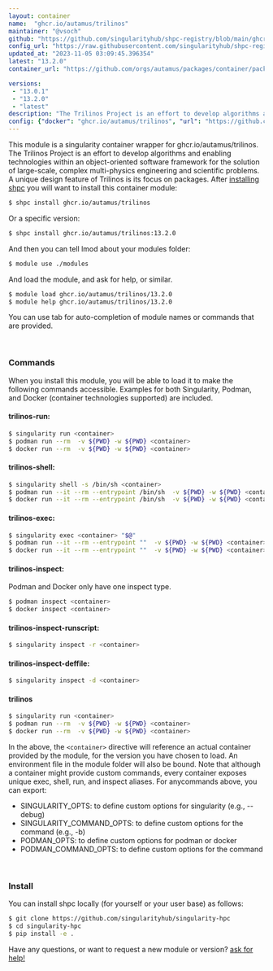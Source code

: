 ```yaml
---
layout: container
name:  "ghcr.io/autamus/trilinos"
maintainer: "@vsoch"
github: "https://github.com/singularityhub/shpc-registry/blob/main/ghcr.io/autamus/trilinos/container.yaml"
config_url: "https://raw.githubusercontent.com/singularityhub/shpc-registry/main/ghcr.io/autamus/trilinos/container.yaml"
updated_at: "2023-11-05 03:09:45.396354"
latest: "13.2.0"
container_url: "https://github.com/orgs/autamus/packages/container/package/trilinos"

versions:
 - "13.0.1"
 - "13.2.0"
 - "latest"
description: "The Trilinos Project is an effort to develop algorithms and enabling technologies within an object-oriented software framework for the solution of large-scale, complex multi-physics engineering and scientific problems. A unique design feature of Trilinos is its focus on packages."
config: {"docker": "ghcr.io/autamus/trilinos", "url": "https://github.com/orgs/autamus/packages/container/package/trilinos", "maintainer": "@vsoch", "description": "The Trilinos Project is an effort to develop algorithms and enabling technologies within an object-oriented software framework for the solution of large-scale, complex multi-physics engineering and scientific problems. A unique design feature of Trilinos is its focus on packages.", "latest": {"13.2.0": "sha256:c5f4396266806c4bd8a12fe04a2d25aafc0ac034e4c2b1d965d2cbbaef5a31c8"}, "tags": {"13.0.1": "sha256:cef95b0d22c12d952c3100caa85cb12fd8f976aa4e34ed584f9e3d3c1c4340e7", "13.2.0": "sha256:c5f4396266806c4bd8a12fe04a2d25aafc0ac034e4c2b1d965d2cbbaef5a31c8", "latest": "sha256:c5f4396266806c4bd8a12fe04a2d25aafc0ac034e4c2b1d965d2cbbaef5a31c8"}}
---
```


This module is a singularity container wrapper for ghcr.io/autamus/trilinos.
The Trilinos Project is an effort to develop algorithms and enabling technologies within an object-oriented software framework for the solution of large-scale, complex multi-physics engineering and scientific problems. A unique design feature of Trilinos is its focus on packages.
After [installing shpc](#install) you will want to install this container module:


```bash
$ shpc install ghcr.io/autamus/trilinos
```

Or a specific version:

```bash
$ shpc install ghcr.io/autamus/trilinos:13.2.0
```

And then you can tell lmod about your modules folder:

```bash
$ module use ./modules
```

And load the module, and ask for help, or similar.

```bash
$ module load ghcr.io/autamus/trilinos/13.2.0
$ module help ghcr.io/autamus/trilinos/13.2.0
```

You can use tab for auto-completion of module names or commands that are provided.

<br>

### Commands

When you install this module, you will be able to load it to make the following commands accessible.
Examples for both Singularity, Podman, and Docker (container technologies supported) are included.

#### trilinos-run:

```bash
$ singularity run <container>
$ podman run --rm  -v ${PWD} -w ${PWD} <container>
$ docker run --rm  -v ${PWD} -w ${PWD} <container>
```

#### trilinos-shell:

```bash
$ singularity shell -s /bin/sh <container>
$ podman run --it --rm --entrypoint /bin/sh  -v ${PWD} -w ${PWD} <container>
$ docker run --it --rm --entrypoint /bin/sh  -v ${PWD} -w ${PWD} <container>
```

#### trilinos-exec:

```bash
$ singularity exec <container> "$@"
$ podman run --it --rm --entrypoint ""  -v ${PWD} -w ${PWD} <container> "$@"
$ docker run --it --rm --entrypoint ""  -v ${PWD} -w ${PWD} <container> "$@"
```

#### trilinos-inspect:

Podman and Docker only have one inspect type.

```bash
$ podman inspect <container>
$ docker inspect <container>
```

#### trilinos-inspect-runscript:

```bash
$ singularity inspect -r <container>
```

#### trilinos-inspect-deffile:

```bash
$ singularity inspect -d <container>
```



#### trilinos

```bash
$ singularity run <container>
$ podman run --rm  -v ${PWD} -w ${PWD} <container>
$ docker run --rm  -v ${PWD} -w ${PWD} <container>
```


In the above, the `<container>` directive will reference an actual container provided
by the module, for the version you have chosen to load. An environment file in the
module folder will also be bound. Note that although a container
might provide custom commands, every container exposes unique exec, shell, run, and
inspect aliases. For anycommands above, you can export:

 - SINGULARITY_OPTS: to define custom options for singularity (e.g., --debug)
 - SINGULARITY_COMMAND_OPTS: to define custom options for the command (e.g., -b)
 - PODMAN_OPTS: to define custom options for podman or docker
 - PODMAN_COMMAND_OPTS: to define custom options for the command

<br>

### Install

You can install shpc locally (for yourself or your user base) as follows:

```bash
$ git clone https://github.com/singularityhub/singularity-hpc
$ cd singularity-hpc
$ pip install -e .
```

Have any questions, or want to request a new module or version? [ask for help!](https://github.com/singularityhub/singularity-hpc/issues)